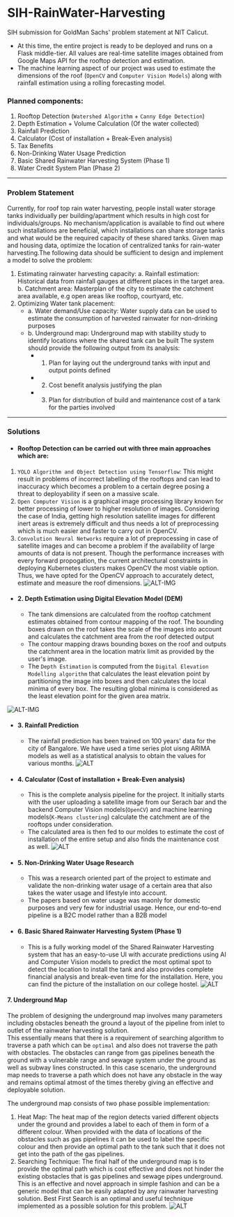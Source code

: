 # SIH-RainWater-Harvesting
SIH submission for GoldMan Sachs' problem statement at NIT Calicut. 
- At this time, the entire project is ready to be deployed and runs on a Flask middle-tier. All values are real-time satellite images obtained from Google Maps API for the rooftop detection and estimation.   
- The machine learning aspect of our project was used to estimate the dimensions of the roof (`OpenCV` and `Computer Vision Models`) along with rainfall estimation using a rolling forecasting model. 
  
### Planned components:
1. Rooftop Detection (`Watershed Algorithm` + `Canny Edge Detection`)
2. Depth Estimation + Volume Calculation (Of the water collected)
3. Rainfall Prediction
4. Calculator (Cost of installation + Break-Even analysis)
5. Tax Benefits
6. Non-Drinking Water Usage Prediction
7. Basic Shared Rainwater Harvesting System (Phase 1)
8. Water Credit System Plan (Phase 2)
---
### Problem Statement
Currently, for roof top rain water harvesting, people install water storage tanks individually per building/apartment which results in high cost for individuals/groups. No mechanism/application is available to find out where such installations are beneficial, which installations can share storage tanks and what would be the required capacity of these shared tanks. Given map and housing data, optimize the location of centralized tanks for rain-water harvesting.The following data should be sufficient to design and implement a model to solve the problem: 
1. Estimating rainwater harvesting capacity: a. Rainfall estimation: Historical data from rainfall gauges at different places in the target area. b. Catchment area: Masterplan of the city to estimate the catchment area available, e.g open areas like rooftop, courtyard, etc.  
2. Optimizing Water tank placement:  
   - a. Water demand/Use capacity: Water supply data can be used to estimate the consumption of harvested rainwater for non-drinking purposes 
   - b. Underground map: Underground map with stability study to identify locations where the shared tank can be built The system should provide the following output from its analysis: 
      - 1. Plan for laying out the underground tanks with input and output points defined 
      - 2. Cost benefit analysis justifying the plan 
      - 3. Plan for distribution of build and maintenance cost of a tank for the parties involved
 ---
 ### Solutions
- #### Rooftop Detection can be carried out with three main approaches which are:
1. `YOLO Algorithm and Object Detection using Tensorflow`: This might result in problems of incorrect labelling of the rooftops and can lead to inaccuracy which becomes a problem to a certain degree posing a threat to deployability if seen on a massive scale.
2. `Open Computer Vision` is a graphical image processing library known for better processing of lower to higher resolution of images. Considering the case of India, getting high resolution satellite images for different inert areas is extremely difficult and thus needs a lot of preprocessing which is much easier and faster to carry out in OpenCV.
3. `Convolution Neural Networks` require a lot of preprocessing in case of satellite images and can become a problem if the availability of large amounts of data is not present. Though the performance increases with every forward propogation, the current architectural constraints in deploying Kubernetes clusters makes OpenCV the most viable option.
Thus, we have opted for the OpenCV approach to accurately detect, estimate and measure the roof dimensions.
![ALT-IMG](https://github.com/Vishal-V/SIH-RainWater-Harvesting/blob/master/fig1.png)  
  
- #### 2. Depth Estimation using Digital Elevation Model (DEM)
  - The tank dimensions are calculated from the rooftop catchment estimates obtained from contour mapping of the roof. The bounding boxes drawn on the roof takes the scale of the images into account and calculates the catchment area from the roof detected output
  - The contour mapping draws bounding boxes on the roof and outputs the catchment area in the location matrix limit as provided by the user's image.
  - The `Depth Estimation` is computed from the `Digital Elevation Modelling algorithm` that calculates the least elevation point by partitioning the image into boxes and then calculates the local minima of every box. The resulting global minima is considered as the least elevation point for the given area matrix.  
    
![ALT-IMG](https://github.com/saketsaurav20/SIH-SHARED_ROOF-RAINWATER-HARVESTING/blob/master/static/images/dem.png)
 
- #### 3. Rainfall Prediction
  - The rainfall prediction has been trained on 100 years' data for the city of Bangalore. We have used a time series plot uisng ARIMA models as well as a statistical analysis to obtain the values for various months.
![ALT](https://github.com/saketsaurav20/SIH-SHARED_ROOF-RAINWATER-HARVESTING/blob/master/static/images/dash.png)  
- #### 4. Calculator (Cost of installation + Break-Even analysis)
  - This is the complete analysis pipeline for the project. It initially starts with the user uploading a satellite image from our Serach bar and the backend Computer Vision models(`OpenCV`) and machine learning models(`K-Means clustering`) calculate the catchment are of the rooftops under consideration.
  - The calculated area is then fed to our moldes to estimate the cost of installation of the entire setup and also finds the maintenance cost as well.
![ALT](https://github.com/saketsaurav20/SIH-SHARED_ROOF-RAINWATER-HARVESTING/blob/master/static/images/calc.png)  
- #### 5. Non-Drinking Water Usage Research
    - This was a research oriented part of the project to estimate and validate the non-drinking water usage of a certain area that also takes the water usage and lifestyle into account.
    - The papers based on water usage was maonly for domestic purposes and very few for industrial usage. Hence, our end-to-end pipeline is a B2C model rather than a B2B model
  
- #### 6. Basic Shared Rainwater Harvesting System (Phase 1)
  - This is a fully working model of the Shared Rainwater Harvesting system that has an easy-to-use UI with accurate predictions using AI and Computer Vision models to predict the most optimal spot to detect the location to install the tank and also provides complete financial analysis and break-even time for the installation. Here, you can find the picture of the installation on our college hostel.
![ALT](https://github.com/saketsaurav20/SIH-SHARED_ROOF-RAINWATER-HARVESTING/blob/master/static/images/point.png)
#### 7. Underground Map
  
  The problem of designing the underground map involves many parameters including obstacles beneath the ground a layout of the pipeline from inlet to outlet of the rainwater harvesting solution.  
  This essentially means that there is a requirement of searching algorithm to traverse a path which can be `optimal` and also does not traverse the path with obstacles. The obstacles can range from gas pipelines beneath the ground with a vulnerable range and sewage system under the ground as well as subway lines constructed. In this case scenario, the underground map needs to traverse a path which does not have any obstacle in the way and remains optimal atmost of the times thereby giving an effective and deployable solution.
    
The underground map consists of two phase possible implementation:
 1. Heat Map: The heat map of the region detects varied different objects under the ground and provides a label to each of them in form of a different colour. When provided with the data of locations of the obstacles such as gas pipelines it can be used to label the specific colour and then provide an optimal path to the tank such that it does not get into the path of the gas pipelines.
 2. Searching Technique: The final half of the underground map is to provide the optimal path which is cost effective and does not hinder the existing obstacles that is gas pipelines and sewage pipes underground. This is an effective and novel approach in simple fashion and can be a generic model that can be easily adapted by any rainwater harvesting solution. Best First Search is an optimal and useful technique implemented as a possible solution for this problem.
 ![ALT](https://github.com/saketsaurav20/SIH-SHARED_ROOF-RAINWATER-HARVESTING/blob/master/undeground_map.gif)

